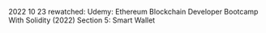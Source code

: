2022 10 23
rewatched: Udemy: Ethereum Blockchain Developer Bootcamp With Solidity (2022)
	Section 5: Smart Wallet